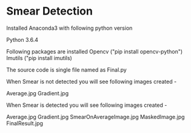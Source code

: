 # Smear Detection

Installed Anaconda3 with following python version

Python 3.6.4

Following packages are installed
Opencv ("pip install opencv-python")
Imutils ("pip install imutils)

The source code is single file named as Final.py

When Smear is not detected you will see following images created -
 
Average.jpg
Gradient.jpg

When Smear is detected you will see following images created -

Average.jpg
Gradient.jpg
SmearOnAverageImage.jpg
MaskedImage.jpg
FinalResult.jpg

